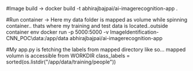 #Image build -> 
docker build -t abhirajbajpai/ai-imagerecognition-app .

#Run container ->  Here my data folder is mapped as volume while spinning container.. thats where my training and test data is located..outside container env
docker run -p 5000:5000 -v ImageIdentification-CNN_POC\data:/app/data abhirajbajpai/ai-imagerecognition-app

#My app.py is fetching the labels from mapped directory like so... mapped volumn is accessible from WORKDIR
class_labels = sorted(os.listdir("/app/data/training/people"))        
